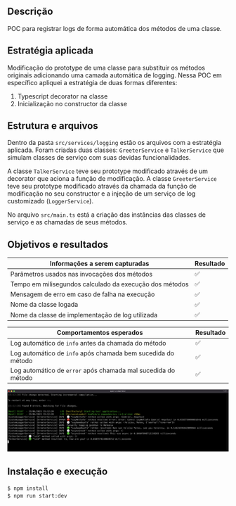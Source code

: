 ## Descrição

POC para registrar logs de forma automática dos métodos de uma classe.

## Estratégia aplicada

Modificação do prototype de uma classe para substituir os métodos originais adicionando uma camada automática de logging. Nessa POC em específico apliquei a estratégia de duas formas diferentes:

1) Typescript decorator na classe
2) Inicialização no constructor da classe

## Estrutura e arquivos

Dentro da pasta `src/services/logging` estão os arquivos com a estratégia aplicada. Foram criadas duas classes: `GreeterService` e `TalkerService` que simulam classes de serviço com suas devidas funcionalidades.

A classe `TalkerService` teve seu prototype modificado através de um decorator que aciona a função de modificação.
A classe `GreeterService` teve seu prototype modificado através da chamada da função de modificação no seu constructor e a injeção de um serviço de log customizado (`LoggerService`).

No arquivo `src/main.ts` está a criação das instâncias das classes de serviço e as chamadas de seus métodos.

## Objetivos e resultados

| Informações a serem capturadas                          | Resultado |
|---------------------------------------------------------|-----------|
| Parâmetros usados nas invocações dos métodos            | ✅ |
| Tempo em milisegundos calculado da execução dos métodos | ✅ |
| Mensagem de erro em caso de falha na execução           | ✅ |
| Nome da classe logada                                   | ✅ |
| Nome da classe de implementação de log utilizada        | ✅ |

| Comportamentos esperados                                      | Resultado |
|---------------------------------------------------------------|-----------|
| Log automático de `info` antes da chamada do método           | ✅ |
| Log automático de `info` após chamada bem sucedida do método  | ✅ |
| Log automático de `error` após chamada mal sucedida do método | ✅ |

![Resultados da POC](https://github.com/gangelus/auto-logging-poc/blob/main/resultados.png?raw=true)  

## Instalação e execução

```bash
$ npm install
$ npm run start:dev
```